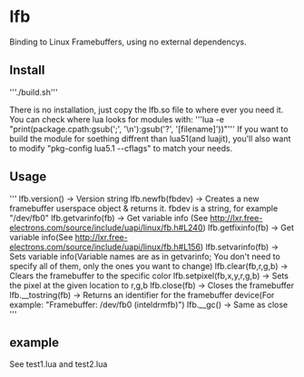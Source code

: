lfb
===

Binding to Linux Framebuffers, using no external dependencys.



Install
-------

'''./build.sh'''

There is no installation, just copy the lfb.so file to where ever you need it.
You can check where lua looks for modules with: '''lua -e "print(package.cpath:gsub(';', '\n'):gsub('?', '[filename]'))"'''
If you want to build the module for soething diffrent than lua51(and luajit),
you'll also want to modify "pkg-config lua5.1 --cflags" to match your needs.



Usage
-----

'''
lfb.version()              -> Version string
lfb.newfb(fbdev)           -> Creates a new framebuffer userspace object & returns it. fbdev is a string, for example "/dev/fb0"
lfb.getvarinfo(fb)         -> Get variable info (See http://lxr.free-electrons.com/source/include/uapi/linux/fb.h#L240)
lfb.getfixinfo(fb)         -> Get variable info(See http://lxr.free-electrons.com/source/include/uapi/linux/fb.h#L156)
lfb.setvarinfo(fb)         -> Sets variable info(Variable names are as in getvarinfo; You don't need to specify all of them, only the ones you want to change)
lfb.clear(fb,r,g,b)        -> Clears the framebuffer to the specific color
lfb.setpixel(fb,x,y,r,g,b) -> Sets the pixel at the given location to r,g,b
lfb.close(fb)              -> Closes the framebuffer
lfb.__tostring(fb)         -> Returns an identifier for the framebuffer device(For example: "Framebuffer: /dev/fb0 (inteldrmfb)")
lfb.__gc()                 -> Same as close
'''


example
-------
See test1.lua and test2.lua
